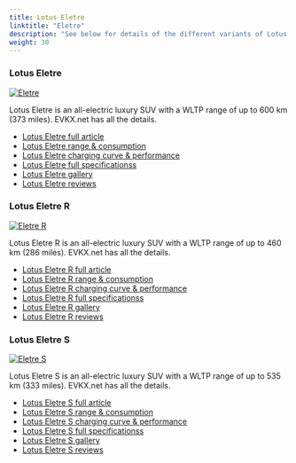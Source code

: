 ```yaml
---
title: Lotus Eletre
linktitle: "Eletre"
description: "See below for details of the different variants of Lotus Eletre"
weight: 30
---
```

### Lotus Eletre

<a href="eletre/"><img src="https://media.evkx.net/multimedia/models/lotus/eletre/eletre/main_1_st.jpg" class="img-fluid" alt="Eletre" ></a>

Lotus Eletre is an all-electric luxury SUV with a WLTP range of up to 600 km (373 miles). EVKX.net has all the details. 

- [Lotus Eletre full article](eletre/)
- [Lotus Eletre range & consumption](eletre/rangeandconsumption)
- [Lotus Eletre charging curve & performance](eletre/chargingcurve)
- [Lotus Eletre full specificationss](eletre/specifications)
- [Lotus Eletre gallery](eletre/gallery)
- [Lotus Eletre reviews](eletre/reviews)

### Lotus Eletre R

<a href="eletre_r/"><img src="https://media.evkx.net/multimedia/models/lotus/eletre/eletre_r/main_1_st.jpg" class="img-fluid" alt="Eletre R" ></a>

Lotus Eletre R is an all-electric luxury SUV with a WLTP range of up to 460 km (286 miles). EVKX.net has all the details. 

- [Lotus Eletre R full article](eletre_r/)
- [Lotus Eletre R range & consumption](eletre_r/rangeandconsumption)
- [Lotus Eletre R charging curve & performance](eletre_r/chargingcurve)
- [Lotus Eletre R full specificationss](eletre_r/specifications)
- [Lotus Eletre R gallery](eletre_r/gallery)
- [Lotus Eletre R reviews](eletre_r/reviews)

### Lotus Eletre S

<a href="eletre_s/"><img src="https://media.evkx.net/multimedia/models/lotus/eletre/eletre_s/main_1_st.jpg" class="img-fluid" alt="Eletre S" ></a>

Lotus Eletre S is an all-electric luxury SUV with a WLTP range of up to 535 km (333 miles). EVKX.net has all the details. 

- [Lotus Eletre S full article](eletre_s/)
- [Lotus Eletre S range & consumption](eletre_s/rangeandconsumption)
- [Lotus Eletre S charging curve & performance](eletre_s/chargingcurve)
- [Lotus Eletre S full specificationss](eletre_s/specifications)
- [Lotus Eletre S gallery](eletre_s/gallery)
- [Lotus Eletre S reviews](eletre_s/reviews)

